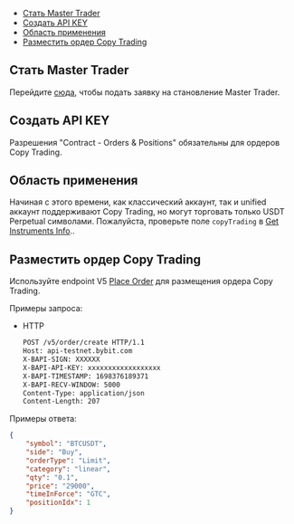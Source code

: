 - [Стать Master Trader](#стать-master-trader)
- [Создать API KEY](#создать-api-key)
- [Область применения](#область-применения)
- [Разместить ордер Copy Trading](#разместить-ордер-copy-trading)

<a id="стать-master-trader"></a>

## Стать Master Trader

Перейдите [сюда](https://www.bybit.com/copyTrade/), чтобы подать заявку на становление Master Trader.

<a id="создать-api-key"></a>

## Создать API KEY

Разрешения "Contract - Orders & Positions" обязательны для ордеров Copy Trading.

<a id="область-применения"></a>

## Область применения

Начиная с этого времени, как классический аккаунт, так и unified аккаунт поддерживают Copy Trading, но могут торговать
только USDT Perpetual символами. Пожалуйста, проверьте поле `copyTrading` в [Get Instruments Info](<Market/Получить информацию об инструментах.md>)..

<a id="разместить-ордер-copy-trading"></a>

## Разместить ордер Copy Trading

Используйте endpoint V5 [Place Order](#) для размещения ордера Copy Trading.

Примеры запроса:

- HTTP

  ```bash
  POST /v5/order/create HTTP/1.1
  Host: api-testnet.bybit.com
  X-BAPI-SIGN: XXXXXX
  X-BAPI-API-KEY: xxxxxxxxxxxxxxxxxx
  X-BAPI-TIMESTAMP: 1698376189371
  X-BAPI-RECV-WINDOW: 5000
  Content-Type: application/json
  Content-Length: 207
  ```

Примеры ответа:

  ```json
  {
      "symbol": "BTCUSDT",
      "side": "Buy",
      "orderType": "Limit",
      "category": "linear",
      "qty": "0.1",
      "price": "29000",
      "timeInForce": "GTC",
      "positionIdx": 1
  }
  ```
